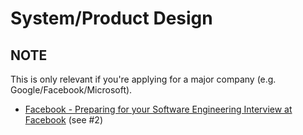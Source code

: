 System/Product Design
======================

NOTE
-----

This is only relevant if you're applying for a major company (e.g. Google/Facebook/Microsoft).

- [Facebook - Preparing for your Software Engineering Interview at Facebook](https://www.facebook.com/careers/life/preparing-for-your-software-engineering-interview-at-facebook) (see #2)
